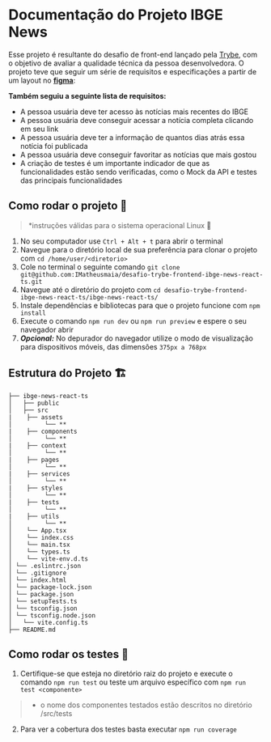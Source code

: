 # Documentação do Projeto IBGE News

Esse projeto é resultante do desafio de front-end lançado pela [Trybe](https://www.betrybe.com/), com o objetivo de avaliar a qualidade técnica da pessoa desenvolvedora. O projeto teve que seguir um série de requisitos e especificações a partir de um layout no **[figma](https://www.figma.com/file/KAzG24r3c9QCowMCi1LgTl/News-Website-UI-and-Presentation-for-Opportunists-(Community)?type=design&mode=design)**:

**Também seguiu a seguinte lista de requisitos:**

- A pessoa usuária deve ter acesso às notícias mais recentes do IBGE
- A pessoa usuária deve conseguir acessar a notícia completa clicando em seu link
- A pessoa usuária deve ter a informação de quantos dias atrás essa notícia foi publicada
- A pessoa usuária deve conseguir favoritar as notícias que mais gostou
- A criação de testes é um importante indicador de que as funcionalidades estão sendo verificadas, como o Mock da API e testes das principais funcionalidades

## Como rodar o projeto 🚀

> *instruções válidas para o sistema operacional Linux 🐧
> 
1. No seu computador use `Ctrl + Alt + t` para abrir o terminal
2. Navegue para o diretório local de sua preferência para clonar o projeto com `cd /home/user/<diretorio>`
3. Cole no terminal o seguinte comando `git clone git@github.com:IMatheusmaia/desafio-trybe-frontend-ibge-news-react-ts.git`
4. Navegue até o diretório do projeto com `cd desafio-trybe-frontend-ibge-news-react-ts/ibge-news-react-ts/`
5. Instale dependências e bibliotecas para que o projeto funcione com `npm install`
6. Execute o comando `npm run dev` ou `npm run preview` e espere o seu navegador abrir
7. ***Opcional:*** No depurador do navegador utilize o modo de visualização para dispositivos móveis, das dimensões `375px a 768px`

## Estrutura do Projeto 🏗️

```
├── ibge-news-react-ts
│   ├── public
│   ├── src
|    ├── assets
│         └── **
|    ├── components
│         └── **
|    ├── context
│         └── **
|    ├── pages
│         └── **
|    ├── services
│         └── **
|    ├── styles
│         └── **
|    ├── tests
│         └── **
|    ├── utils
│         └── **
│    └── App.tsx
│    └── index.css
│    └── main.tsx
│    └── types.ts
│    └── vite-env.d.ts
│ └── .eslintrc.json
│ └── .gitignore
│ └── index.html
│ └── package-lock.json
│ └── package.json
│ └── setupTests.ts
│ └── tsconfig.json
│ └── tsconfig.node.json
│	└── vite.config.ts
├── README.md
```

## Como rodar os testes 🧪

1. Certifique-se que esteja no diretório raiz do projeto e execute o comando `npm run test` ou teste um arquivo específico com `npm run test <componente>` 

> * o nome dos componentes testados estão descritos no diretório /src/tests
> 
2. Para ver a cobertura dos testes basta executar `npm run coverage`
